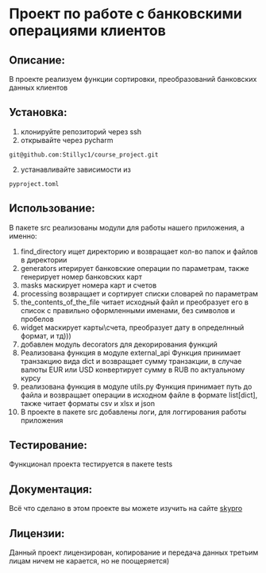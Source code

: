 # Проект по работе с банковскими операциями клиентов

## Описание: 
В проекте реализуем функции сортировки, преобразований банковских данных клиентов

## Установка:
1. клонируйте репозиторий через ssh
2. открывайте через pycharm
```
git@github.com:Stillyc1/course_project.git
```
2. устанавливайте зависимости из 
```
pyproject.toml
```

## Использование:
В пакете src реализованы модули для работы нашего приложения, а именно: 
1. find_directory ищет директорию и возвращает кол-во папок и файлов в директории
2. generators итерирует банковские операции по параметрам, также генерирует номер банковских карт
3. masks маскирует номера карт и счетов
4. processing возвращает и сортирует списки словарей по параметрам
5. the_contents_of_the_file читает исходный файл и преобразует его
    в список с правильно оформленными именами, без символов и пробелов
6. widget маскирует карты\счета, преобразует дату в определнный формат, и тд)))
7. добавлен модуль decorators для декорирования функций
8. Реализована функция в модуле external_api Функция принимает транзакцию вида dict и возвращает сумму транзакции,
    в случае валюты EUR или USD конвертирует сумму в RUB по актуальному курсу
9. реализована функция в модуле utils.py Функция принимает путь до файла и возвращает операции в исходном файле
    в формате list[dict], также читает форматы csv и xlsx и json
10. В проекте в пакете src добавлены логи, для логгирования работы приложения

## Тестирование:
Функционал проекта тестируется в пакете tests

## Документация: 
Всё что сделано в этом проекте вы можете изучить на сайте [skypro](www.skypro.ru)

## Лицензии: 
Данный проект лицензирован, копирование и передача данных третьим лицам ничем не карается, но не поощеряется)
